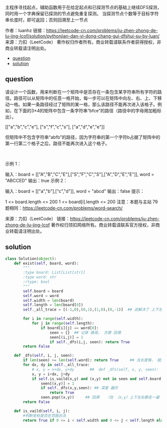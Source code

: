 主程序寻找起点，辅助函数用于在给定起点和已探测节点的基础上继续DFS探测，同时用一个字典保留已探测的节点避免重复探测。
当探测节点个数等于目标字符串长度时，即可返回；否则回溯至上一节点

作者：luanhz
链接：https://leetcode-cn.com/problems/ju-zhen-zhong-de-lu-jing-lcof/solution/pythonjian-dan-yi-dong-chang-gui-dfshui-su-by-luan/
来源：力扣（LeetCode）
著作权归作者所有。商业转载请联系作者获得授权，非商业转载请注明出处。

<!-- TOC -->

- [question](#question)
- [solution](#solution)

<!-- /TOC -->

## question

请设计一个函数，用来判断在一个矩阵中是否存在一条包含某字符串所有字符的路径。路径可以从矩阵中的任意一格开始，每一步可以在矩阵中向左、右、上、下移动一格。如果一条路径经过了矩阵的某一格，那么该路径不能再次进入该格子。例如，在下面的3×4的矩阵中包含一条字符串“bfce”的路径（路径中的字母用加粗标出）。

[["a","b","c","e"],
["s","f","c","s"],
["a","d","e","e"]]

但矩阵中不包含字符串“abfb”的路径，因为字符串的第一个字符b占据了矩阵中的第一行第二个格子之后，路径不能再次进入这个格子。

 

示例 1：

输入：board = [["A","B","C","E"],["S","F","C","S"],["A","D","E","E"]], word = "ABCCED"
输出：true
示例 2：

输入：board = [["a","b"],["c","d"]], word = "abcd"
输出：false
提示：

1 <= board.length <= 200
1 <= board[i].length <= 200
注意：本题与主站 79 题相同：https://leetcode-cn.com/problems/word-search/

来源：力扣（LeetCode）
链接：https://leetcode-cn.com/problems/ju-zhen-zhong-de-lu-jing-lcof
著作权归领扣网络所有。商业转载请联系官方授权，非商业转载请注明出处。


## solution
```python
class Solution(object):
    def exist(self, board, word):
        """
        :type board: List[List[str]]
        :type word: str
        :rtype: bool
        """
        self.board = board
        self.word = word
        self.width = len(board)
        self.length = len(board[0])
        self._all_trace = [(-1,0),(0,1),(1,0),(0,-1)]  ## 这解决了 上下左右 寻找的问题

        for i in range(self.width):
            for j in range(self.length):
                if board[i][j] == word[0]:
                    seen = {}  ## 记录 路径， 方便 回溯
                    seen[(i,j)] = 1
                    if self._dfs(i,j, seen): return True
        return False    

    def _dfs(self, i, j, seen):
        if len(seen) >= len(self.word): return True     ## 当长度够， 就返回
        for dx, dy in self._all_trace:
            # x, y = x+dx, y+dy       ##  def _dfs(self, x, y, seen):   当我用这句话时，整体都出错了，原因是 x,y 变量混乱， ， 赋值
            x, y = i+dx, j+dy
            if self.is_vaild(x,y) and (x,y) not in seen and self.board[x][y] == self.word[len(seen)]:
                seen[(x,y)] = 1
                if self._dfs(x,y,seen): ## 深度 遍历
                    return True
                seen.pop((x,y))     ## 回溯   （在 （x,y）上下左右都走一遍 仍没 True 时）
        return False

    def is_vaild(self, i, j):
        #判断坐标是否在范围合法
        return True if 0 <= i < self.width and 0 <= j < self.length else False
```